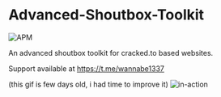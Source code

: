# Advanced-Shoutbox-Toolkit
![APM](https://img.shields.io/apm/l/vim-mode?style=for-the-badge)

An advanced shoutbox toolkit for cracked.to based websites.

Support available at https://t.me/wannabe1337

(this gif is few days old, i had time to improve it)
![in-action](images/in-action.gif)
